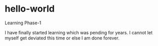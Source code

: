 # hello-world

Learning Phase-1

I have finally started learning which was pending for years.
I cannot let myself get deviated this time or else I am done forever.

